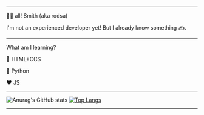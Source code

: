 
---

👋🏻 all! Smith (aka rodsa)

I'm not an experienced developer yet! But I already know something ✍️.

---

What am I learning?

💙 HTML+CCS

💛 Python

❤️ JS

---

![Anurag's GitHub stats](https://github-readme-stats.vercel.app/api?username=valueiszero&theme=moltack&show_icons=true) [![Top Langs](https://github-readme-stats.vercel.app/api/top-langs/?username=valueiszero&layout=donut)](https://github.com/anuraghazra/github-readme-stats)

---
